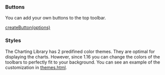### Buttons

You can add your own buttons to the top toolbar.

[createButton(options)](Widget-Methods#createbuttonoptions)

### Styles

The Charting Library has 2 predifined color themes. They are optimal for displaying the charts. However, since 1.16 you can change the colors of the toolbars to perfectly fit to your background. You can see an example of the customization in [themes.html](https://github.com/tradingview/charting_library/blob/unstable/themed.html).

